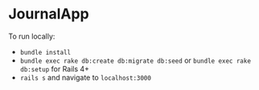 # JournalApp

To run locally:

* `bundle install`
* `bundle exec rake db:create db:migrate db:seed` or `bundle exec rake
  db:setup` for Rails 4+
* `rails s` and navigate to `localhost:3000`
